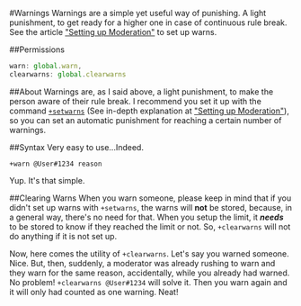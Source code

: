 #Warnings
Warnings are a simple yet useful way of punishing. A light punishment, to get ready for a higher one in case of continuous rule break. See the article ["Setting up Moderation"](./setting-up-moderation.md) to set up warns.

##Permissions
```js
warn: global.warn,
clearwarns: global.clearwarns
```
##About
Warnings are, as I said above, a light punishment, to make the person aware of their rule break. I recommend you set it up with the command [`+setwarns`](./setwarns.md) (See in-depth explanation at ["Setting up Moderation"](./setting-up-moderation.md)), so you can set an automatic punishment for reaching a certain number of warnings.

##Syntax
Very easy to use...Indeed.

`+warn @User#1234 reason`

Yup. It's that simple.

##Clearing Warns
When you warn someone, please keep in mind that if you didn't set up warns with `+setwarns`, the warns will **not** be stored, because, in a general way, there's no need for that. When you setup the limit, it ***needs*** to be stored to know if they reached the limit or not. So, `+clearwarns` will not do anything if it is not set up.

Now, here comes the utility of `+clearwarns`. Let's say you warned someone. Nice. But, then, suddenly, a moderator was already rushing to warn and they warn for the same reason, accidentally, while you already had warned. No problem! `+clearwarns @User#1234` will solve it. Then you warn again and it will only had counted as one warning. Neat!